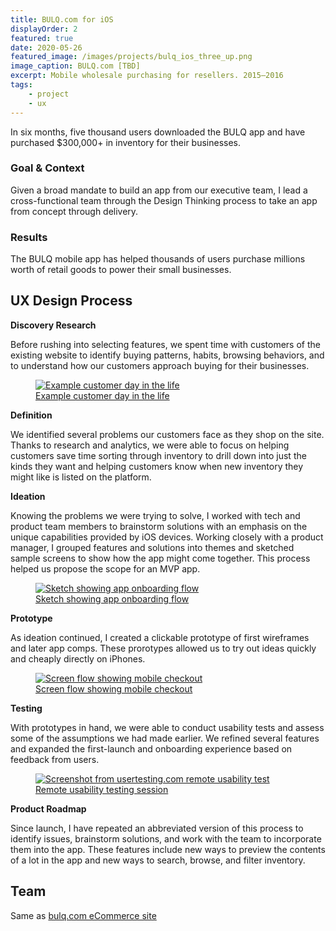 ```yaml
---
title: BULQ.com for iOS
displayOrder: 2
featured: true
date: 2020-05-26
featured_image: /images/projects/bulq_ios_three_up.png
image_caption: BULQ.com [TBD]
excerpt: Mobile wholesale purchasing for resellers. 2015–2016
tags:
    - project
    - ux
---
```


In six months, <span class="font-extrabold">five thousand</span> users downloaded the BULQ app and have purchased <span class="font-extrabold">$300,000+</span> in inventory for their businesses.

### Goal & Context

Given a broad mandate to build an app from our executive team, I lead a cross-functional team through the Design Thinking process to take an app from concept through delivery.

### Results

The BULQ mobile app has helped thousands of users purchase millions worth of retail goods to power their small businesses.

## UX Design Process

**Discovery Research**

Before rushing into selecting features, we spent time with customers of the existing website to identify buying patterns, habits, browsing behaviors, and to understand how our customers approach buying for their businesses.

<figure class="p-6 rounded-lg mt-10 mb-8 md:mt-8 shadow">
  <a href="/images/projects/bulq-customer-timeline.png">
    <img data-lazy="/images/projects/bulq-customer-timeline.png" alt="Example customer day in the life">
    <figcaption class="text-center text-sm italic text-gray-600 mt-4">Example customer day in the life</figcaption>
  </a>
</figure>  

**Definition**  

We identified several problems our customers face as they shop on the site. Thanks to research and analytics, we were able to focus on helping customers save time sorting through inventory to drill down into just the kinds they want and helping customers know when new inventory they might like is listed on the platform.

**Ideation**  

Knowing the problems we were trying to solve, I worked with tech and product team members to brainstorm solutions with an emphasis on the unique capabilities provided by iOS devices. Working closely with a product manager, I grouped features and solutions into themes and sketched sample screens to show how the app might come together. This process helped us propose the scope for an MVP app.

<figure class="p-6 rounded-lg mt-10 mb-8 md:mt-8 shadow">
  <a href="/images/projects/bulq-app-onboarding-sketch.png">
    <img data-lazy="/images/projects/bulq-app-onboarding-sketch.png" alt="Sketch showing app onboarding flow">
    <figcaption class="text-center text-sm italic text-gray-600 mt-4">Sketch showing app onboarding flow</figcaption>
  </a>
</figure>  

**Prototype**  

As ideation continued, I created a clickable prototype of first wireframes and later app comps. These prorotypes allowed us to try out ideas quickly and cheaply directly on iPhones.

<figure class="p-6 rounded-lg mt-10 mb-8 md:mt-8 shadow">
  <a href="/images/projects/bulq-ios-app-checkout-flows.png">
    <img data-lazy="/images/projects/bulq-ios-app-checkout-flows.png" alt="Screen flow showing mobile checkout">
    <figcaption class="text-center text-sm italic text-gray-600 mt-4">Screen flow showing mobile checkout</figcaption>
  </a>
</figure>

**Testing**  

With prototypes in hand, we were able to conduct usability tests and assess some of the assumptions we had made earlier. We refined several features and expanded the first-launch and onboarding experience based on feedback from users.

<figure class="p-6 rounded-lg mt-10 mb-8 md:mt-8 shadow">
  <a href="/images/projects/bulq-app-usability-test.png">
    <img data-lazy="/images/projects/bulq-app-usability-test.png" alt="Screenshot from usertesting.com remote usability test">
    <figcaption class="text-center text-sm italic text-gray-600 mt-4">Remote usability testing session</figcaption>
  </a>
</figure>

**Product Roadmap**  

Since launch, I have repeated an abbreviated version of this process to identify issues, brainstorm solutions, and work with the team to incorporate them into the app. These features include new ways to preview the contents of a lot in the app and new ways to search, browse, and filter inventory.


## Team
Same as <a href="/projects/bulq/">bulq.com eCommerce site</a>
